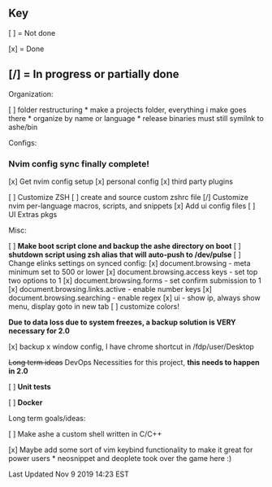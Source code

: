 
Key
----
[ ] = Not done

[x] = Done

[/] = In progress or partially done
----

Organization:

[ ] folder restructuring
	* make a projects folder, everything i make goes there
	* organize by name or language
	* release binaries must still symilnk to ashe/bin

Configs:

### Nvim config sync finally complete!

[x] Get nvim config setup
    [x] personal config
    [x] third party plugins

[ ] Customize ZSH
    [ ] create and source custom zshrc file
[/] Customize nvim per-language macros, scripts, and snippets
[x] Add ui config files
[ ] UI Extras pkgs 

Misc:

[ ] **Make boot script clone and backup the ashe directory on boot**
[ ] **shutdown script using zsh alias that will auto-push to /dev/pulse**
[ ] Change elinks settings on synced config: 
	[x] document.browsing - meta minimum set to 500 or lower
	[x] document.browsing.access keys - set top two options to 1
	[x] document.browsing.forms - set confirm submission to 1
	[x] document.browsing.links.active - enable number keys
	[x] document.browsing.searching - enable regex
	[x] ui - show ip, always show menu, display goto in new tab
	[ ] customize colors!

**Due to data loss due to system freezes, a backup solution is VERY necessary for 2.0**

[x] backup x window config, I have chrome shortcut in /fdp/user/Desktop

~~Long term ideas~~ DevOps Necessities for this project, **this needs to happen in 2.0**

[ ] **Unit tests**

[ ] **Docker**

Long term goals/ideas:

[ ] Make ashe a custom shell written in C/C++

[x] Maybe add some sort of vim keybind functionality to make it great for power users
	* neosnippet and deoplete took over the game here :)

Last Updated Nov 9 2019 14:23 EST
